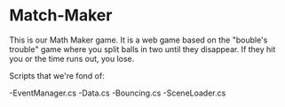 # Match-Maker
This is our Math Maker game. 
It is a web game based on the "bouble's trouble" game where you split balls in two until they disappear. 
If they hit you or the time runs out, you lose.

Scripts that we're fond of:

-EventManager.cs
-Data.cs
-Bouncing.cs
-SceneLoader.cs
